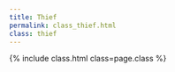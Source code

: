 ```yaml
---
title: Thief
permalink: class_thief.html
class: thief
---
```


{% include class.html class=page.class %}
